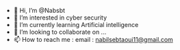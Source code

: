 - 👋 Hi, I’m @Nabsbt
- 👀 I’m interested in cyber security
- 🌱 I’m currently learning Artificial intelligence 
- 💞️ I’m looking to collaborate on ...
- 📫 How to reach me : email : nabilsebtaoui11@gmail.com

<!---
Nabsbt/Nabsbt is a ✨ special ✨ repository because its `README.md` (this file) appears on your GitHub profile.
You can click the Preview link to take a look at your changes.
--->
